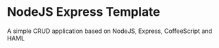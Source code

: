 NodeJS Express Template
===================

A simple CRUD application based on NodeJS, Express, CoffeeScript and HAML
